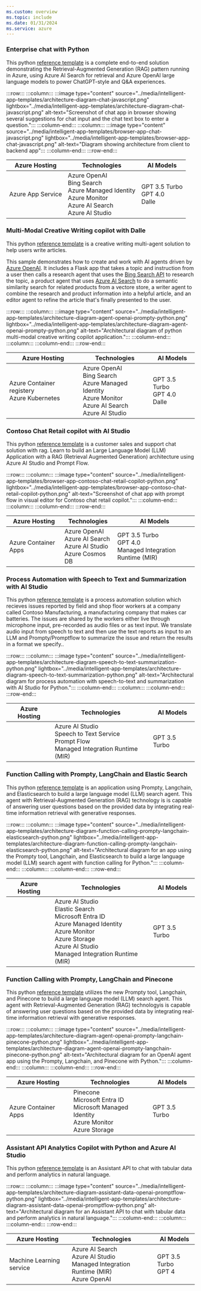 ```yaml
---
ms.custom: overview
ms.topic: include
ms.date: 01/31/2024
ms.service: azure
---
```


### Enterprise chat with Python

This python [reference template](https://github.com/Azure-Samples/azure-search-openai-demo) is a complete end-to-end solution demonstrating the Retrieval-Augmented Generation (RAG) pattern running in Azure, using Azure AI Search for retrieval and Azure OpenAI large language models to power ChatGPT-style and Q&A experiences.

:::row:::
   :::column:::
      :::image type="content" source="../media/intelligent-app-templates/architecture-diagram-chat-javascript.png" lightbox="../media/intelligent-app-templates/architecture-diagram-chat-javascript.png" alt-text="Screenshot of chat app in browser showing several suggestions for chat input and the chat text box to enter a question.":::
   :::column-end:::
   :::column:::
      :::image type="content" source="../media/intelligent-app-templates/browser-app-chat-javascript.png" lightbox="../media/intelligent-app-templates/browser-app-chat-javascript.png" alt-text="Diagram showing architecture from client to backend app":::
   :::column-end:::
:::row-end:::

|Azure Hosting|Technologies|AI Models|
|--|--|--|
|Azure App Service|Azure OpenAI<br>Bing Search<br>Azure Managed Identity<br>Azure Monitor<br>Azure AI Search<br>Azure AI Studio|GPT 3.5 Turbo<br>GPT 4.0<br>Dalle|


### Multi-Modal Creative Writing copilot with Dalle

This python [reference template](https://github.com/Azure-Samples/agent-openai-python-prompty) is a 
creative writing multi-agent solution to help users write articles.

This sample demonstrates how to create and work with AI agents driven by [Azure OpenAI](/azure/ai-services/openai/). It includes a Flask app that takes a topic and instruction from a user then calls a research agent that uses the [Bing Search API](/bing/search-apis/bing-web-search) to research the topic, a product agent that uses [Azure AI Search](/azure/search/) to do a semantic similarity search for related products from a vectore store, a writer agent to combine the research and product information into a helpful article, and an editor agent to refine the article that's finally presented to the user.


:::row:::
   :::column:::
      :::image type="content" source="../media/intelligent-app-templates/architecture-diagram-agent-openai-prompty-python.png" lightbox="../media/intelligent-app-templates/architecture-diagram-agent-openai-prompty-python.png" alt-text="Architectural diagram of python multi-modal creative writing copilot application.":::
   :::column-end:::
   :::column:::
   :::column-end:::
:::row-end:::




|Azure Hosting|Technologies|AI Models|
|--|--|--|
|Azure Container registery<br>Azure Kubernetes<br>|Azure OpenAI<br>Bing Search<br>Azure Managed Identity<br>Azure Monitor<br>Azure AI Search<br>Azure AI Studio|GPT 3.5 Turbo<br>GPT 4.0<br>Dalle|


### Contoso Chat Retail copilot with AI Studio

This python [reference template](https://github.com/Azure-Samples/contoso-chat) is a customer sales and support chat solution with rag. Learn to build an Large Language Model (LLM) Application with a RAG (Retrieval Augmented Generation) architecture using Azure AI Studio and Prompt Flow.

:::row:::
   :::column:::
      :::image type="content" source="../media/intelligent-app-templates/browser-app-contoso-chat-retail-copilot-python.png" lightbox="../media/intelligent-app-templates/browser-app-contoso-chat-retail-copilot-python.png" alt-text="Screenshot of chat app with prompt flow in visual editor for Contoso chat retail copilot.":::
   :::column-end:::
   :::column:::
   :::column-end:::
:::row-end:::

|Azure Hosting|Technologies|AI Models|
|--|--|--|
|Azure Container Apps<br>|Azure OpenAI<br>Azure AI Search<br>Azure AI Studio<br>Azure Cosmos DB|GPT 3.5 Turbo<br>GPT 4.0<br>Managed Integration Runtime (MIR)|

### Process Automation with Speech to Text and Summarization with AI Studio

This python [reference template](https://github.com/Azure-Samples/summarization-openai-python-prompflow) is a process automation solution which recieves issues reported by field and shop floor workers at a company called Contoso Manufacturing, a manufacturing company that makes car batteries. The issues are shared by the workers either live through microphone input, pre-recorded as audio files or as text input. We translate audio input from speech to text and then use the text reports as input to an LLM and Prompty/Promptflow to summarize the issue and return the results in a format we specify..

:::row:::
   :::column:::
      :::image type="content" source="../media/intelligent-app-templates/architecture-diagram-speech-to-text-summarization-python.png" lightbox="../media/intelligent-app-templates/architecture-diagram-speech-to-text-summarization-python.png" alt-text="Architectural diagram for process automation with speech-to-text and summarization with AI Studio for Python.":::
   :::column-end:::
   :::column:::
   :::column-end:::
:::row-end:::

|Azure Hosting|Technologies|AI Models|
|--|--|--|
||Azure AI Studio<br>Speech to Text Service<br>Prompt Flow<br>Managed Integration Runtime (MIR)|GPT 3.5 Turbo|

### Function Calling with Prompty, LangChain and Elastic Search

This python [reference template](https://github.com/Azure-Samples/agent-python-openai-prompty-langchain) is an application using Prompty, Langchain, and Elasticsearch to build a large language model (LLM) search agent. This agent with Retrieval-Augmented Generation (RAG) technology is is capable of answering user questions based on the provided data by integrating real-time information retrieval with generative responses.

:::row:::
   :::column:::
      :::image type="content" source="../media/intelligent-app-templates/architecture-diagram-function-calling-prompty-langchain-elasticsearch-python.png" lightbox="../media/intelligent-app-templates/architecture-diagram-function-calling-prompty-langchain-elasticsearch-python.png" alt-text="Architectural diagram for an app using the Prompty tool, Langchain, and Elasticsearch to build a large language model (LLM) search agent with function calling for Python.":::
   :::column-end:::
   :::column:::
   :::column-end:::
:::row-end:::

|Azure Hosting|Technologies|AI Models|
|--|--|--|
||Azure AI Studio<br>Elastic Search<br>Microsoft Entra ID<br>Azure Managed Identity<br>Azure Monitor<br>Azure Storage<br>Azure AI Studio<br>Managed Integration Runtime (MIR)|GPT 3.5 Turbo|

### Function Calling with Prompty, LangChain and Pinecone

This python [reference template](https://github.com/Azure-Samples/agent-openai-python-prompty-langchain-pinecone) utilizes the new Prompty tool, Langchain, and Pinecone to build a large language model (LLM) search agent. This agent with Retrieval-Augmented Generation (RAG) technologyis is capable of answering user questions based on the provided data by integrating real-time information retrieval with generative responses.

:::row:::
   :::column:::
      :::image type="content" source="../media/intelligent-app-templates/architecture-diagram-agent-openai-prompty-langchain-pinecone-python.png" lightbox="../media/intelligent-app-templates/architecture-diagram-agent-openai-prompty-langchain-pinecone-python.png" alt-text="Architectural diagram for an OpenAI agent app using the Prompty, Langchain, and Pinecone with Python.":::
   :::column-end:::
   :::column:::
   :::column-end:::
:::row-end:::

|Azure Hosting|Technologies|AI Models|
|--|--|--|
|Azure Container Apps|Pinecone<br>Microsoft Entra ID<br>Microsoft Managed Identity<br>Azure Monitor<br>Azure Storage|GPT 3.5 Turbo|

### Assistant API Analytics Copilot with Python and Azure AI Studio

This python [reference template](https://github.com/Azure-Samples/assistant-data-openai-python-promptflow) is an Assistant API to chat with tabular data and perform analytics in natural language.

:::row:::
   :::column:::
      :::image type="content" source="../media/intelligent-app-templates/architecture-diagram-assistant-data-openai-promptflow-python.png" lightbox="../media/intelligent-app-templates/architecture-diagram-assistant-data-openai-promptflow-python.png" alt-text="Architectural diagram for an Assistant API to chat with tabular data and perform analytics in natural language.":::
   :::column-end:::
   :::column:::
   :::column-end:::
:::row-end:::

|Azure Hosting|Technologies|AI Models|
|--|--|--|
|Machine Learning service|Azure AI Search<br>Azure AI Studio<br>Managed Integration Runtime (MIR)<br>Azure OpenAI|GPT 3.5 Turbo<br>GPT 4|